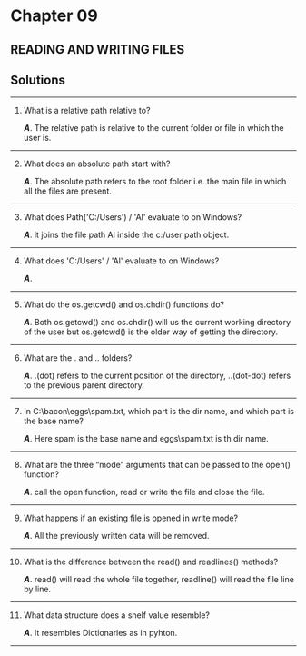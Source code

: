 # Chapter 09

## READING AND WRITING FILES

## Solutions

------------------------

1. What is a relative path relative to?

    ***A***. The relative path is relative to the current folder or file in which the user is.

-------------

2. What does an absolute path start with?

    ***A***. The absolute path refers to the root folder i.e. the main file in which all the files are present.
--------

3. What does Path('C:/Users') / 'Al' evaluate to on Windows?

    ***A***.  it joins the file path Al inside the c:/user path object.
-----------

4. What does 'C:/Users' / 'Al' evaluate to on Windows?

    ***A***. 
-------------

5. What do the os.getcwd() and os.chdir() functions do?

    ***A***.  Both os.getcwd() and os.chdir() will us the current working directory of the user but os.getcwd() is the older way of getting the directory.
------------

6. What are the . and .. folders?

    ***A***. .(dot) refers to the current position of the directory, ..(dot-dot) refers to the previous parent directory.
--------------------

7. In C:\bacon\eggs\spam.txt, which part is the dir name, and which part is the base name?

    ***A***. Here spam is the base name and eggs\spam.txt is th dir name.
----------------

8. What are the three “mode” arguments that can be passed to the open() function?

    ***A***. call the open function, read or write the file and close the file.

-----------------

9. What happens if an existing file is opened in write mode?

    ***A***. All the previously written data will be removed.
------------------

10. What is the difference between the read() and readlines() methods?

    ***A***. read() will read the whole file together, readline() will read the file line by line.  
--------

11. What data structure does a shelf value resemble?

    ***A***. It resembles  Dictionaries as in pyhton. 
-----------